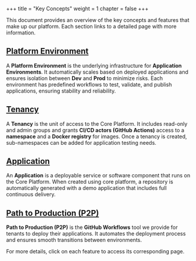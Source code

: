 +++
title = "Key Concepts"
weight = 1
chapter = false
+++

This document provides an overview of the key concepts and features that make up our platform. Each section links to a detailed page with more information.

## [Platform Environment](./platform/environment/)

A **Platform Environment** is the underlying infrastructure for **Application Environments**. It automatically scales based on deployed applications and ensures isolation between **Dev** and **Prod** to minimize risks. Each environment has predefined workflows to test, validate, and publish applications, ensuring stability and reliability.

## [Tenancy](./reference/tenancy/)

A **Tenancy** is the unit of access to the Core Platform. It includes read-only and admin groups and grants **CI/CD actors (GitHub Actions)** access to a **namespace** and a **Docker registry** for images. Once a tenancy is created, sub-namespaces can be added for application testing needs.

## [Application](./app)

An **Application** is a deployable service or software component that runs on the Core Platform. When created using core platform, a repository is automatically generated with a demo application that includes full continuous delivery.

## [Path to Production (P2P)](./p2p)

**Path to Production (P2P)** is the **GitHub Workflows** tool we provide for tenants to deploy their applications. It automates the deployment process and ensures smooth transitions between environments.

For more details, click on each feature to access its corresponding page.
